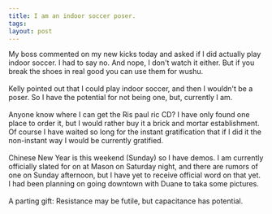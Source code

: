 ```yaml
---
title: I am an indoor soccer poser.
tags: 
layout: post
---
```

My boss commented on my new kicks today and asked if I did actually play indoor soccer.  I had to say no.  And nope, I don't watch it either.  But if you break the shoes in real good you can use them for wushu.  <br /><br />Kelly pointed out that I could play indoor soccer, and then I wouldn't be a poser.  So I have the potential for not being one, but, currently I am.<br /><br />Anyone know where I can get the Ris paul ric CD?  I have only found one place to order it, but I would rather buy it a brick and mortar establishment.  Of course I have waited so long for the instant gratification that if I did it the non-instant way I would be currently gratified. <br /><br />Chinese New Year is this weekend (Sunday) so I have demos.  I am currently officially slated for on at Mason on Saturday night, and there are rumors of one on Sunday afternoon, but I have yet to receive official word on that yet.  I had been planning on going downtown with Duane to taka some pictures.<br /><br />A parting gift: Resistance may be futile, but capacitance has potential.
